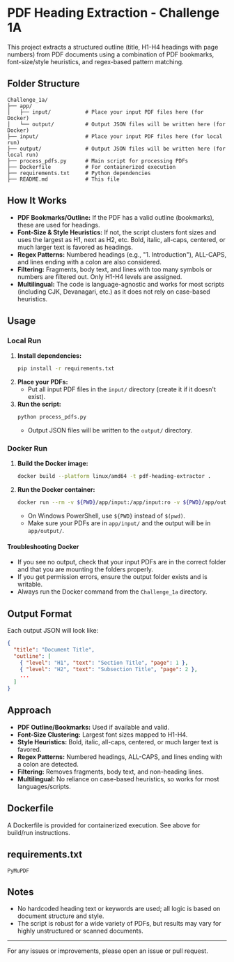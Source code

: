 # PDF Heading Extraction - Challenge 1A

This project extracts a structured outline (title, H1-H4 headings with page numbers) from PDF documents using a combination of PDF bookmarks, font-size/style heuristics, and regex-based pattern matching.

## Folder Structure

```
Challenge_1a/
├── app/
│   ├── input/           # Place your input PDF files here (for Docker)
│   └── output/          # Output JSON files will be written here (for Docker)
├── input/               # Place your input PDF files here (for local run)
├── output/              # Output JSON files will be written here (for local run)
├── process_pdfs.py      # Main script for processing PDFs
├── Dockerfile           # For containerized execution
├── requirements.txt     # Python dependencies
├── README.md            # This file
```

## How It Works
- **PDF Bookmarks/Outline:** If the PDF has a valid outline (bookmarks), these are used for headings.
- **Font-Size & Style Heuristics:** If not, the script clusters font sizes and uses the largest as H1, next as H2, etc. Bold, italic, all-caps, centered, or much larger text is favored as headings.
- **Regex Patterns:** Numbered headings (e.g., "1. Introduction"), ALL-CAPS, and lines ending with a colon are also considered.
- **Filtering:** Fragments, body text, and lines with too many symbols or numbers are filtered out. Only H1-H4 levels are assigned.
- **Multilingual:** The code is language-agnostic and works for most scripts (including CJK, Devanagari, etc.) as it does not rely on case-based heuristics.

## Usage

### Local Run
1. **Install dependencies:**
   ```bash
   pip install -r requirements.txt
   ```
2. **Place your PDFs:**
   - Put all input PDF files in the `input/` directory (create it if it doesn't exist).
3. **Run the script:**
   ```bash
   python process_pdfs.py
   ```
   - Output JSON files will be written to the `output/` directory.

### Docker Run
1. **Build the Docker image:**
   ```bash
   docker build --platform linux/amd64 -t pdf-heading-extractor .
   ```
2. **Run the Docker container:**
   ```bash
   docker run --rm -v ${PWD}/app/input:/app/input:ro -v ${PWD}/app/output:/app/output --network none pdf-heading-extractor
   ```
   - On Windows PowerShell, use `${PWD}` instead of `$(pwd)`.
   - Make sure your PDFs are in `app/input/` and the output will be in `app/output/`.

#### **Troubleshooting Docker**
- If you see no output, check that your input PDFs are in the correct folder and that you are mounting the folders properly.
- If you get permission errors, ensure the output folder exists and is writable.
- Always run the Docker command from the `Challenge_1a` directory.

## Output Format
Each output JSON will look like:
```json
{
  "title": "Document Title",
  "outline": [
    { "level": "H1", "text": "Section Title", "page": 1 },
    { "level": "H2", "text": "Subsection Title", "page": 2 },
    ...
  ]
}
```

## Approach
- **PDF Outline/Bookmarks:** Used if available and valid.
- **Font-Size Clustering:** Largest font sizes mapped to H1-H4.
- **Style Heuristics:** Bold, italic, all-caps, centered, or much larger text is favored.
- **Regex Patterns:** Numbered headings, ALL-CAPS, and lines ending with a colon are detected.
- **Filtering:** Removes fragments, body text, and non-heading lines.
- **Multilingual:** No reliance on case-based heuristics, so works for most languages/scripts.

## Dockerfile
A Dockerfile is provided for containerized execution. See above for build/run instructions.

## requirements.txt
```
PyMuPDF
```

## Notes
- No hardcoded heading text or keywords are used; all logic is based on document structure and style.
- The script is robust for a wide variety of PDFs, but results may vary for highly unstructured or scanned documents.

---
For any issues or improvements, please open an issue or pull request. 